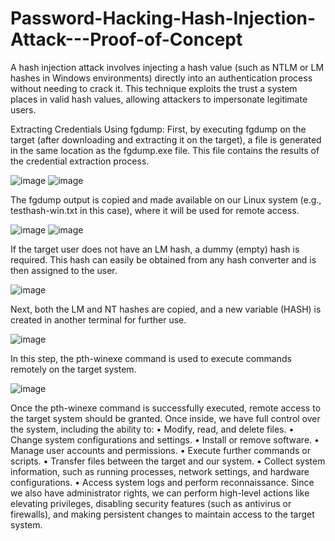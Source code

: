 # Password-Hacking-Hash-Injection-Attack---Proof-of-Concept
A hash injection attack involves injecting a hash value (such as NTLM or LM hashes in Windows environments) directly into an authentication process without needing to crack it. This technique exploits the trust a system places in valid hash values, allowing attackers to impersonate legitimate users.

Extracting Credentials Using fgdump: First, by executing fgdump on the target (after downloading and extracting it on the target), a file is generated in the same location as the fgdump.exe file. This file contains the results of the credential extraction process.

![image](https://github.com/user-attachments/assets/a23d17a5-a486-4487-a989-7fec7d54d460)
![image](https://github.com/user-attachments/assets/88d61583-945d-4a5e-95b6-55cadcc8813b)

The fgdump output is copied and made available on our Linux system (e.g., testhash-win.txt in this case), where it will be used for remote access.

![image](https://github.com/user-attachments/assets/15e541b7-8dc5-4b50-8cef-acf11d47c760)
![image](https://github.com/user-attachments/assets/58e92cef-2eaa-4a7f-a467-db1e37332093)
 
If the target user does not have an LM hash, a dummy (empty) hash is required. This hash can easily be obtained from any hash converter and is then assigned to the user.

![image](https://github.com/user-attachments/assets/4acb1537-c787-41c6-a146-7a9be24c0a54)

Next, both the LM and NT hashes are copied, and a new variable (HASH) is created in another terminal for further use.

![image](https://github.com/user-attachments/assets/d75fa0e2-e221-4435-8b3e-391ee05f21ca)
 
In this step, the pth-winexe command is used to execute commands remotely on the target system.

![image](https://github.com/user-attachments/assets/bebade01-69e5-4016-8f88-2969d260532d)
 
Once the pth-winexe command is successfully executed, remote access to the target system should be granted. Once inside, we have full control over the system, including the ability to:
•	Modify, read, and delete files.
•	Change system configurations and settings.
•	Install or remove software.
•	Manage user accounts and permissions.
•	Execute further commands or scripts.
•	Transfer files between the target and our system.
•	Collect system information, such as running processes, network settings, and hardware configurations.
•	Access system logs and perform reconnaissance.
Since we also have administrator rights, we can perform high-level actions like elevating privileges, disabling security features (such as antivirus or firewalls), and making persistent changes to maintain access to the target system.
